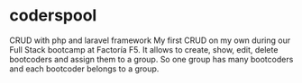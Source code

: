 # coderspool
CRUD with php and laravel framework
My first CRUD on my own during our Full Stack bootcamp at Factoría F5.
It allows to create, show, edit, delete bootcoders and assign them to a group.
So one group has many bootcoders and each bootcoder belongs to a group.
